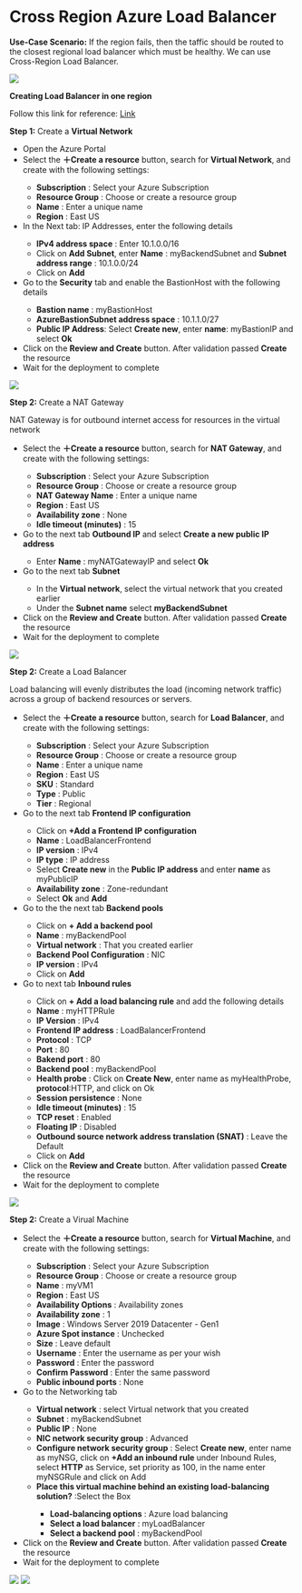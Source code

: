 # Cross Region Azure Load Balancer

<b>Use-Case Scenario:</b> If the region fails, then the taffic should be routed to the closest regional load balancer which must be healthy. We can use Cross-Region Load Balancer.

<img src="Images/cross-region-load-balancer.png">

<b>Creating Load Balancer in one region</b> 

Follow this link for reference: <a href="https://docs.microsoft.com/en-in/azure/load-balancer/quickstart-load-balancer-standard-public-portal?tabs=option-1-create-load-balancer-standard">Link</a>

<b>Step 1:</b> Create a <b>Virtual Network</b>
<ul>
  <li>Open the Azure Portal</li>
  <li>Select the <b>＋Create a resource</b> button, search for <b>Virtual Network</b>, and create with the following settings:</li>
  <ul>
    <li><b>Subscription</b> : Select your Azure Subscription</li>
    <li><b>Resource Group</b> : Choose or create a resource group</li>
    <li><b>Name</b> : Enter a unique name</li>
    <li><b>Region</b> : East US</li>
  </ul>
  <li>In the Next tab: IP Addresses, enter the following details</li>
  <ul>
    <li><b>IPv4 address space</b> : Enter 10.1.0.0/16</li>
    <li>Click on <b>Add Subnet</b>, enter <b>Name</b> : myBackendSubnet and <b>Subnet address range</b> : 10.1.0.0/24</li>
    <li>Click on <b>Add</b></li>
  </ul>
  <li>Go to the <b>Security</b> tab and enable the BastionHost with the following details</li>
  <ul>
    <li><b>Bastion name</b> : myBastionHost</li>
    <li><b>AzureBastionSubnet address space</b> : 10.1.1.0/27</li>
    <li><b>Public IP Address</b>: Select <b>Create new</b>, enter <b>name</b>: myBastionIP and select <b>Ok</b></li>
  </ul>
  <li>Click on the <b>Review and Create</b> button. After validation passed <b>Create</b> the resource </li>
  <li>Wait for the deployment to complete</li>
 </ul>
 
 <img src="Images/Creation of Virtual Network.png">
 
 <b>Step 2:</b> Create a NAT Gateway
 
 NAT Gateway is for outbound internet access for resources in the virtual network
 
 <ul>
  <li>Select the <b>＋Create a resource</b> button, search for <b>NAT Gateway</b>, and create with the following settings:</li>
  <ul>
    <li><b>Subscription</b> : Select your Azure Subscription</li>
    <li><b>Resource Group</b> : Choose or create a resource group</li>
    <li><b>NAT Gateway Name</b> : Enter a unique name</li>
    <li><b>Region</b> : East US</li>
    <li><b>Availability zone</b> : None</li>
    <li><b>Idle timeout (minutes)</b> : 15</li>
  </ul>
  <li>Go to the next tab <b>Outbound IP</b> and select <b>Create a new public IP address</b></li>
  <ul>
    <li>Enter <b>Name</b> : myNATGatewayIP and select <b>Ok</b></li>
  </ul>
  <li>Go to the next tab <b>Subnet</b></li>
  <ul>
    <li>In the <b>Virtual network</b>, select the virtual network that you created earlier</li>
    <li>Under the <b>Subnet name</b> select <b>myBackendSubnet</b></li>
  </ul>
  <li>Click on the <b>Review and Create</b> button. After validation passed <b>Create</b> the resource </li>
  <li>Wait for the deployment to complete</li>
 </ul>
 
 <img src="Images/Creation of NAT Gateway.png">
 
 <b>Step 2:</b> Create a Load Balancer
 
 Load balancing will evenly distributes the load (incoming network traffic) across a group of backend resources or servers.
 
 <ul>
  <li>Select the <b>＋Create a resource</b> button, search for <b>Load Balancer</b>, and create with the following settings:</li>
  <ul>
    <li><b>Subscription</b> : Select your Azure Subscription</li>
    <li><b>Resource Group</b> : Choose or create a resource group</li>
    <li><b>Name</b> : Enter a unique name</li>
    <li><b>Region</b> : East US</li>
    <li><b>SKU</b> : Standard</li>
    <li><b>Type</b> : Public</li>
    <li><b>Tier</b> : Regional</li>
  </ul>
  <li>Go to the next tab <b>Frontend IP configuration</b></li>
  <ul>
    <li>Click on <b>+Add a Frontend IP configuration</b></li>
    <li><b>Name</b> : LoadBalancerFrontend </li>
    <li><b>IP version</b> : IPv4</li>
    <li><b>IP type</b> : IP address</li>
    <li>Select <b>Create new</b> in the <b>Public IP address</b> and enter <b>name</b> as myPublicIP</li>
    <li><b>Availability zone</b> : Zone-redundant</li>
    <li>Select <b>Ok</b> and <b>Add</b></li>
  </ul>
  <li>Go to the the next tab <b>Backend pools</b></li>
  <ul>
    <li>Click on <b>+ Add a backend pool</b></li>
    <li><b>Name</b> : myBackendPool</li>
    <li><b>Virtual network</b> : That you created earlier</li>
    <li><b>Backend Pool Configuration</b> : NIC</li>
    <li><b>IP version</b> : IPv4</li>
    <li>Click on <b>Add</b></li>
  </ul>
  <li>Go to next tab <b>Inbound rules</b></li>
  <ul>
    <li>Click on <b>+ Add a load balancing rule</b> and add the following details</li>
    <li><b>Name</b> : myHTTPRule</li>
    <li><b>IP Version</b> : IPv4</li>
    <li><b>Frontend IP address</b> : LoadBalancerFrontend</li>
    <li><b>Protocol</b> : TCP</li>
    <li><b>Port</b> : 80</li>
    <li><b>Bakend port</b> : 80</li>
    <li><b>Backend pool</b> : myBackendPool</li>
    <li><b>Health probe</b> : Click on <b>Create New</b>, enter name as myHealthProbe, <b>protocol</b>:HTTP, and click on Ok</li>
    <li><b>Session persistence</b> : None</li>
    <li><b>Idle timeout (minutes)</b> : 15</li>
    <li><b>TCP reset</b> : Enabled</li>
    <li><b>Floating IP</b> : Disabled</li>
    <li><b>Outbound source network address translation (SNAT)</b> : Leave the Default</li>
    <li>Click on <b>Add</b>
  </ul>
  <li>Click on the <b>Review and Create</b> button. After validation passed <b>Create</b> the resource </li>
  <li>Wait for the deployment to complete</li>
 </ul>
 
 
 <img src="Images/Creation of Load Balancer.png">
 
 <b>Step 2:</b> Create a Virual Machine
 
 <ul>
  <li>Select the <b>＋Create a resource</b> button, search for <b>Virtual Machine</b>, and create with the following settings:</li>
  <ul>
    <li><b>Subscription</b> : Select your Azure Subscription</li>
    <li><b>Resource Group</b> : Choose or create a resource group</li>
    <li><b>Name</b> : myVM1</li>
    <li><b>Region</b> : East US</li>
    <li><b>Availability Options</b> : Availability zones</li>
    <li><b>Availability zone</b> : 1</li>
    <li><b>Image</b> : Windows Server 2019 Datacenter - Gen1</li>
    <li><b>Azure Spot instance</b> : Unchecked</li>
    <li><b>Size</b> : Leave default</li>
    <li><b>Username</b> : Enter the username as per your wish</li>
    <li><b>Password</b> : Enter the password</li>
    <li><b>Confirm Password</b> : Enter the same password</li>
    <li><b>Public inbound ports</b> : None</li>
  </ul>
  <li>Go to the Networking tab</li>
  <ul>
    <li><b>Virtual network</b> : select Virtual network that you created</li>
    <li><b>Subnet</b> : myBackendSubnet</li>
    <li><b>Public IP</b> : None</li>
    <li><b>NIC network security group</b> : Advanced</li>
    <li><b>Configure network security group</b> : Select <b>Create new</b>, enter name as myNSG, click on <b>+Add an inbound rule</b> under Inbound Rules, select <b>HTTP</b>
      as Service, set priority as 100, in the name enter myNSGRule and click on Add</li>
    <li><b>Place this virtual machine behind an existing load-balancing solution?</b> :Select the Box</li>
    <ul>
      <li><b>Load-balancing options</b> : Azure load balancing</li>
      <li><b>Select a load balancer</b> : myLoadBalancer</li>
      <li><b>Select a backend pool</b> : myBackendPool</li>
    </ul>
    </ul>
  <li>Click on the <b>Review and Create</b> button. After validation passed <b>Create</b> the resource </li>
  <li>Wait for the deployment to complete</li>
 </ul>
      
 
 <img src="Images/Creation of VM-1.png">
 <img src="Images/Creation of Vm-2.png">
  
